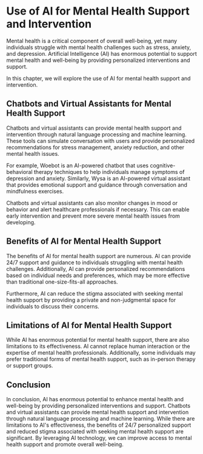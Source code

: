 Use of AI for Mental Health Support and Intervention
===============================================================================================================

Mental health is a critical component of overall well-being, yet many individuals struggle with mental health challenges such as stress, anxiety, and depression. Artificial Intelligence (AI) has enormous potential to support mental health and well-being by providing personalized interventions and support.

In this chapter, we will explore the use of AI for mental health support and intervention.

Chatbots and Virtual Assistants for Mental Health Support
---------------------------------------------------------

Chatbots and virtual assistants can provide mental health support and intervention through natural language processing and machine learning. These tools can simulate conversation with users and provide personalized recommendations for stress management, anxiety reduction, and other mental health issues.

For example, Woebot is an AI-powered chatbot that uses cognitive-behavioral therapy techniques to help individuals manage symptoms of depression and anxiety. Similarly, Wysa is an AI-powered virtual assistant that provides emotional support and guidance through conversation and mindfulness exercises.

Chatbots and virtual assistants can also monitor changes in mood or behavior and alert healthcare professionals if necessary. This can enable early intervention and prevent more severe mental health issues from developing.

Benefits of AI for Mental Health Support
----------------------------------------

The benefits of AI for mental health support are numerous. AI can provide 24/7 support and guidance to individuals struggling with mental health challenges. Additionally, AI can provide personalized recommendations based on individual needs and preferences, which may be more effective than traditional one-size-fits-all approaches.

Furthermore, AI can reduce the stigma associated with seeking mental health support by providing a private and non-judgmental space for individuals to discuss their concerns.

Limitations of AI for Mental Health Support
-------------------------------------------

While AI has enormous potential for mental health support, there are also limitations to its effectiveness. AI cannot replace human interaction or the expertise of mental health professionals. Additionally, some individuals may prefer traditional forms of mental health support, such as in-person therapy or support groups.

Conclusion
----------

In conclusion, AI has enormous potential to enhance mental health and well-being by providing personalized interventions and support. Chatbots and virtual assistants can provide mental health support and intervention through natural language processing and machine learning. While there are limitations to AI's effectiveness, the benefits of 24/7 personalized support and reduced stigma associated with seeking mental health support are significant. By leveraging AI technology, we can improve access to mental health support and promote overall well-being.


